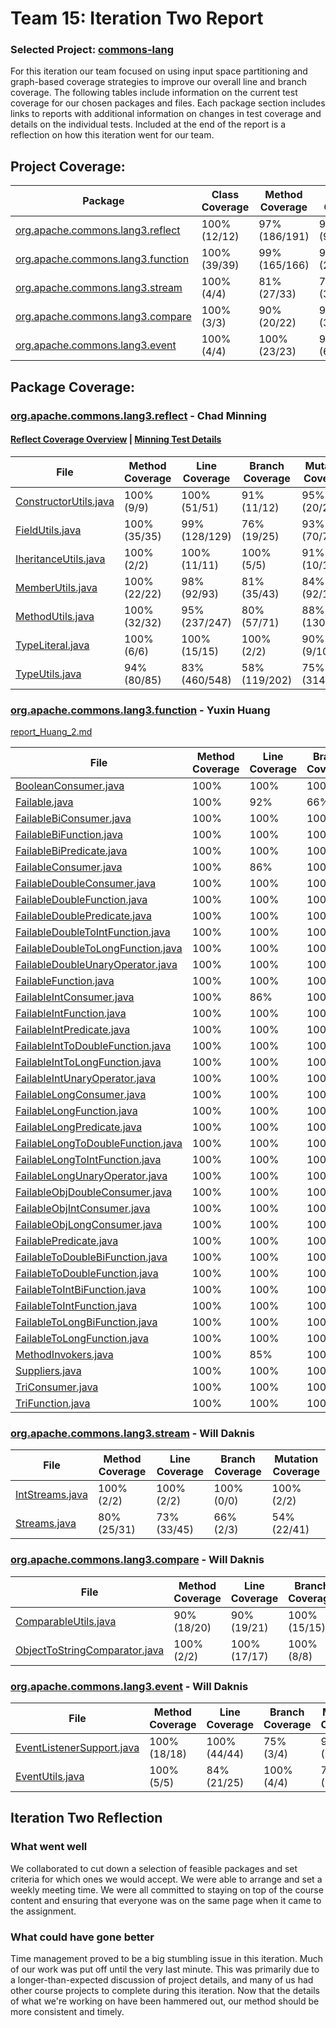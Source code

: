 # Team 15: Iteration Two Report

### Selected Project: [commons-lang](/completeproject)

For this iteration our team focused on using input space partitioning and graph-based coverage strategies to improve our overall line and branch coverage. The following tables include information on the current test coverage for our chosen packages and files. Each package section includes links to reports with additional information on changes in test coverage and details on the individual tests. Included at the end of the report is a reflection on how this iteration went for our team. 

## Project Coverage:
| Package                                                                                                | Class Coverage | Method Coverage | Line Coverage  | Branch Coverage | Mutation Coverage |
|--------------------------------------------------------------------------------------------------------|----------------|-----------------|----------------|-----------------|-------------------| 
| [org.apache.commons.lang3.reflect](/completeproject/src/main/java/org/apache/commons/lang3/reflect/)   | 100% (12/12)   | 97% (186/191)   | 90% (994/1094) | 68% (248/360)   | 82% (645/790)     |
| [org.apache.commons.lang3.function](/completeproject/src/main/java/org/apache/commons/lang3/function/) | 100%  (39/39)  | 99% (165/166)   | 94% (249/246)  | 91% (32/35)     | 88% (206/234)     |
| [org.apache.commons.lang3.stream](/completeproject/src/main/java/org/apache/commons/lang3/stream/)   | 100% (4/4)   | 81% (27/33)     | 74% (35/47)    | 66% (2/3)       | 56% (24/43)       |
| [org.apache.commons.lang3.compare](/completeproject/src/main/java/org/apache/commons/lang3/compare/)   | 100% (3/3)   | 90% (20/22)     | 94% (36/38)    | 100% (23/23)    | 69% (44/64)       |
| [org.apache.commons.lang3.event](/completeproject/src/main/java/org/apache/commons/lang3/event/)   | 100% (4/4)   | 100% (23/23)    | 94% (65/69)    | 87% (7/8)       | 86% (19/22)       |

## Package Coverage:

### [org.apache.commons.lang3.reflect](/completeproject/src/main/java/org/apache/commons/lang3/reflect/) - Chad Minning
#### [Reflect Coverage Overview](/reports/Minning_report_files/reflect_overview_2.md) | [Minning Test Details](/reports/Minning_report_files/report_minning_2.md)
| File                                                                                                             | Method Coverage | Line Coverage | Branch Coverage | Mutation Coverage |
|------------------------------------------------------------------------------------------------------------------|-----------------|---------------|-----------------|-------------------|
| [ConstructorUtils.java](/completeproject/src/main/java/org/apache/commons/lang3/reflect/ConstructorUtils.java)   | 100% (9/9)      | 100% (51/51)  | 91% (11/12)     | 95% (20/21)       |
| [FieldUtils.java](/completeproject/src/main/java/org/apache/commons/lang3/reflect/FieldUtils.java)               | 100% (35/35)    | 99% (128/129) | 76% (19/25)     | 93% (70/75)       |
| [IheritanceUtils.java](/completeproject/src/main/java/org/apache/commons/lang3/reflect/InheritanceUtils.java)    | 100% (2/2)      | 100% (11/11)  | 100% (5/5)      | 91% (10/11)       |
| [MemberUtils.java](/completeproject/src/main/java/org/apache/commons/lang3/reflect/MemberUtils.java)             | 100% (22/22)    | 98% (92/93)   | 81% (35/43)     | 84% (92/110)      |
| [MethodUtils.java](/completeproject/src/main/java/org/apache/commons/lang3/reflect/MethodUtils.java)             | 100% (32/32)    | 95% (237/247) | 80% (57/71)     | 88% (130/147)     |
| [TypeLiteral.java](/completeproject/src/main/java/org/apache/commons/lang3/reflect/TypeLiteral.java)             | 100% (6/6)      | 100% (15/15)  | 100% (2/2)      | 90% (9/10)        |
| [TypeUtils.java](/completeproject/src/main/java/org/apache/commons/lang3/reflect/TypeUtils.java)                 | 94% (80/85)     | 83% (460/548) | 58% (119/202)   | 75% (314/416)     |


### [org.apache.commons.lang3.function](/completeproject/src/main/java/org/apache/commons/lang3/function/) - Yuxin Huang
[report_Huang_2.md](/reports/Huang_report_files/report_Huang_2.md)

| File                                                                                                                                    | Method Coverage | Line Coverage | Branch Coverage | Mutation Coverage |
|-----------------------------------------------------------------------------------------------------------------------------------------|-----------------|---------------|-----------------|-------------------|
| [BooleanConsumer.java](/completeproject/src/main/java/org/apache/commons/lang3/function/BooleanConsumer.java)                           | 100%            | 100%          | 100%            | 100%              |
| [Failable.java](/completeproject/src/main/java/org/apache/commons/lang3/function/Failable.java)                                         | 100%            | 92%           | 66%             | 76%               |
| [FailableBiConsumer.java](/completeproject/src/main/java/org/apache/commons/lang3/function/FailableBiConsumer.java)                     | 100%            | 100%          | 100%            | 100%              |
| [FailableBiFunction.java](/completeproject/src/main/java/org/apache/commons/lang3/function/FailableFunction.java)                       | 100%            | 100%          | 100%            | 67%               |
| [FailableBiPredicate.java](/completeproject/src/main/java/org/apache/commons/lang3/function/FailableBiPredicate.java)                   | 100%            | 100%          | 100%            | 100%              |
| [FailableConsumer.java](/completeproject/src/main/java/org/apache/commons/lang3/function/FailableConsumer.java)                         | 100%            | 86%           | 100%            | 75%               |
| [FailableDoubleConsumer.java](/completeproject/src/main/java/org/apache/commons/lang3/function/FailableDoubleConsumer.java)             | 100%            | 100%          | 100%            | 100%              |
| [FailableDoubleFunction.java](/completeproject/src/main/java/org/apache/commons/lang3/function/FailableDoubleFunction.java)             | 100%            | 100%          | 100%            | 100%              |
| [FailableDoublePredicate.java](/completeproject/src/main/java/org/apache/commons/lang3/function/FailableDoublePredicate.java)           | 100%            | 100%          | 100%            | 100%              |
| [FailableDoubleToIntFunction.java](/completeproject/src/main/java/org/apache/commons/lang3/function/FailableDoubleToIntFunction.java)   | 100%            | 100%          | 100%            | 100%              |
| [FailableDoubleToLongFunction.java](/completeproject/src/main/java/org/apache/commons/lang3/function/FailableDoubleToLongFunction.java) | 100%            | 100%          | 100%            | 100%              |
| [FailableDoubleUnaryOperator.java](/completeproject/src/main/java/org/apache/commons/lang3/function/FailableDoubleUnaryOperator.java)   | 100%            | 100%          | 100%            | 71%               |
| [FailableFunction.java](/completeproject/src/main/java/org/apache/commons/lang3/function/FailableFunction.java)                         | 100%            | 100%          | 100%            | 71%               |
| [FailableIntConsumer.java](/completeproject/src/main/java/org/apache/commons/lang3/function/FailableIntConsumer.java)                   | 100%            | 86%           | 100%            | 100%              |
| [FailableIntFunction.java](/completeproject/src/main/java/org/apache/commons/lang3/function/FailableIntFunction.java)                   | 100%            | 100%          | 100%            | 100%              |
| [FailableIntPredicate.java](/completeproject/src/main/java/org/apache/commons/lang3/function/FailableIntPredicate.java)                 | 100%            | 100%          | 100%            | 100%              |
| [FailableIntToDoubleFunction.java](/completeproject/src/main/java/org/apache/commons/lang3/function/FailableIntToDoubleFunction.java)   | 100%            | 100%          | 100%            | 100%              |
| [FailableIntToLongFunction.java](/completeproject/src/main/java/org/apache/commons/lang3/function/FailableIntToLongFunction.java)       | 100%            | 100%          | 100%            | 100%              |
| [FailableIntUnaryOperator.java](/completeproject/src/main/java/org/apache/commons/lang3/function/FailableIntUnaryOperator.java)         | 100%            | 100%          | 100%            | 100%              |
| [FailableLongConsumer.java](/completeproject/src/main/java/org/apache/commons/lang3/function/FailableLongConsumer.java)                 | 100%            | 100%          | 100%            | 100%              |
| [FailableLongFunction.java](/completeproject/src/main/java/org/apache/commons/lang3/function/FailableLongFunction.java)                 | 100%            | 100%          | 100%            | 100%              |
| [FailableLongPredicate.java](/completeproject/src/main/java/org/apache/commons/lang3/function/FailableLongPredicate.java)               | 100%            | 100%          | 100%            | 100%              |
| [FailableLongToDoubleFunction.java](/completeproject/src/main/java/org/apache/commons/lang3/function/FailableLongToDoubleFunction.java) | 100%            | 100%          | 100%            | 100%              |
| [FailableLongToIntFunction.java](/completeproject/src/main/java/org/apache/commons/lang3/function/FailableLongToIntFunction.java)       | 100%            | 100%          | 100%            | 100%              |
| [FailableLongUnaryOperator.java](/completeproject/src/main/java/org/apache/commons/lang3/function/FailableLongUnaryOperator.java)       | 100%            | 100%          | 100%            | 57%               |
| [FailableObjDoubleConsumer.java](/completeproject/src/main/java/org/apache/commons/lang3/function/FailableObjDoubleConsumer.java)       | 100%            | 100%          | 100%            | 100%              |
| [FailableObjIntConsumer.java](/completeproject/src/main/java/org/apache/commons/lang3/function/FailableObjIntConsumer.java)             | 100%            | 100%          | 100%            | 100%              |
| [FailableObjLongConsumer.java](/completeproject/src/main/java/org/apache/commons/lang3/function/FailableObjLongConsumer.java)           | 100%            | 100%          | 100%            | 100%              |
| [FailablePredicate.java](/completeproject/src/main/java/org/apache/commons/lang3/function/FailablePredicate.java)                       | 100%            | 100%          | 100%            | 100%              |
| [FailableToDoubleBiFunction.java](/completeproject/src/main/java/org/apache/commons/lang3/function/FailableToDoubleBiFunction.java)     | 100%            | 100%          | 100%            | 100%              |
| [FailableToDoubleFunction.java](/completeproject/src/main/java/org/apache/commons/lang3/function/FailableToDoubleFunction.java)         | 100%            | 100%          | 100%            | 100%              |
| [FailableToIntBiFunction.java](/completeproject/src/main/java/org/apache/commons/lang3/function/FailableToIntBiFunction.java)           | 100%            | 100%          | 100%            | 100%              |
| [FailableToIntFunction.java](/completeproject/src/main/java/org/apache/commons/lang3/function/FailableToIntFunction.java)               | 100%            | 100%          | 100%            | 100%              |
| [FailableToLongBiFunction.java](/completeproject/src/main/java/org/apache/commons/lang3/function/FailableToLongBiFunction.java)         | 100%            | 100%          | 100%            | 100%              |
| [FailableToLongFunction.java](/completeproject/src/main/java/org/apache/commons/lang3/function/FailableToLongFunction.java)             | 100%            | 100%          | 100%            | 100%              |
| [MethodInvokers.java](/completeproject/src/main/java/org/apache/commons/lang3/function/MethodInvokers.java)                             | 100%            | 85%           | 100%            | 100%              |
| [Suppliers.java](/completeproject/src/main/java/org/apache/commons/lang3/function/Suppliers.java)                                       | 100%            | 100%          | 100%            | 100%              |
| [TriConsumer.java](/completeproject/src/main/java/org/apache/commons/lang3/function/TriConsumer.java)                                   | 100%            | 100%          | 100%            | 67%               |
| [TriFunction.java](/completeproject/src/main/java/org/apache/commons/lang3/function/TriFunction.java)                                   | 100%            | 100%          | 100%            | 100%              |


### [org.apache.commons.lang3.stream](/completeproject/src/main/java/org/apache/commons/lang3/stream/) - Will Daknis
| File                                                                                                             | Method Coverage | Line Coverage | Branch Coverage | Mutation Coverage |
|------------------------------------------------------------------------------------------------------------------|-----------------|---------------|-----------------|-------------------|
| [IntStreams.java](/completeproject/src/main/java/org/apache/commons/lang3/stream/IntStreams.java)   | 100% (2/2)       | 100% (2/2)   | 100% (0/0)      | 100% (2/2)       |
| [Streams.java](/completeproject/src/main/java/org/apache/commons/lang3/stream/Streams.java)   | 80% (25/31)       | 73% (33/45)   | 66% (2/3)      | 54% (22/41)       |

### [org.apache.commons.lang3.compare](/completeproject/src/main/java/org/apache/commons/lang3/compare/) - Will Daknis
| File                                                                                                             | Method Coverage | Line Coverage | Branch Coverage | Mutation Coverage |
|------------------------------------------------------------------------------------------------------------------|-----------------|---------------|-----------------|-------------------|
| [ComparableUtils.java](/completeproject/src/main/java/org/apache/commons/lang3/compare/ComparableUtils.java)   | 90% (18/20)       | 90% (19/21)   | 100% (15/15)      | 69% (35/51)       |
| [ObjectToStringComparator.java](/completeproject/src/main/java/org/apache/commons/lang3/compare/ObjectToStringComparator.java)   | 100% (2/2)       | 100% (17/17)   | 100% (8/8)      | 69% (9/13)       |

### [org.apache.commons.lang3.event](/completeproject/src/main/java/org/apache/commons/lang3/event/) - Will Daknis
| File                                                                                                             | Method Coverage | Line Coverage | Branch Coverage | Mutation Coverage |
|------------------------------------------------------------------------------------------------------------------|-----------------|---------------|-----------------|-------------------|
| [EventListenerSupport.java](/completeproject/src/main/java/org/apache/commons/lang3/event/EventListenerSupport.java)   | 100% (18/18)       | 100% (44/44)   | 75% (3/4)      | 93% (13/14)       |
| [EventUtils.java](/completeproject/src/main/java/org/apache/commons/lang3/event/EventUtils.java)   | 100% (5/5)       | 84% (21/25)   | 100% (4/4)      | 75% (6/8)       |

## Iteration Two Reflection

### What went well
We collaborated to cut down a selection of feasible packages and set criteria for which ones we would accept. 
We were able to arrange and set a weekly meeting time. 
We were all committed to staying on top of the course content and ensuring that everyone was on the same page when it came to the assignment.

### What could have gone better
Time management proved to be a big stumbling issue in this iteration. 
Much of our work was put off until the very last minute. 
This was primarily due to a longer-than-expected discussion of project details, 
and many of us had other course projects to complete during this iteration. 
Now that the details of what we're working on have been hammered out, our method should be more consistent and timely.
